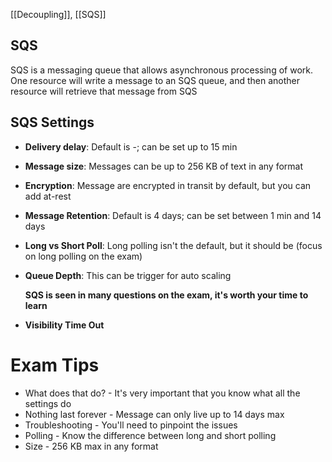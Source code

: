 [[Decoupling]], [[SQS]]

## SQS 

SQS is a messaging queue that allows asynchronous processing of work. One resource will write a message to an SQS queue, and then another resource will retrieve that message from SQS

## SQS Settings

- **Delivery delay**: Default is -; can be set up to 15 min
- **Message size**: Messages can be up to 256 KB of text in any format
- **Encryption**: Message are encrypted in transit by default, but you can add at-rest
- **Message Retention**: Default is 4 days; can be set between 1 min and 14 days
- **Long vs Short Poll**: Long polling isn't the default, but it should be (focus on long polling on the exam)
- **Queue Depth**: This can be trigger for auto scaling

	**SQS is seen in many questions on the exam, it's worth your time to learn**

- **Visibility Time Out**

# Exam Tips

- What does that do? - It's very important that you know what all the settings do
- Nothing last forever - Message can only live up to 14 days max
- Troubleshooting - You'll need to pinpoint the issues
- Polling - Know the difference between long and short polling
- Size - 256 KB max in any format
